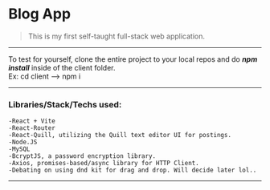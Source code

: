 # Blog App 
> This is my first self-taught full-stack web application.
---
<p>To test for yourself, clone the entire project to your local repos 
 and do <strong><em>npm install</em></strong> inside of the client folder. <br>
    Ex: cd client --> npm i
</p>

---
### Libraries/Stack/Techs used: 
    -React + Vite
    -React-Router
    -React-Quill, utilizing the Quill text editor UI for postings.
    -Node.JS
    -MySQL
    -BcryptJS, a password encryption library.
    -Axios, promises-based/async library for HTTP Client.
    -Debating on using dnd kit for drag and drop. Will decide later lol..
---
